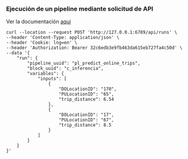 ### Ejecución de un pipeline mediante solicitud de API

Ver la documentación [aqui](https://docs.mage.ai/orchestration/triggers/trigger-pipeline-api)

```
curl --location --request POST 'http://127.0.0.1:6789/api/runs' \
--header 'Content-Type: application/json' \
--header 'Cookie: lng=en' \
--header 'Authorization: Bearer 32c6edb3e9fb463da615eb727fa4c50d' \
--data '{
    "run": {
        "pipeline_uuid": "pl_predict_online_trips",
        "block_uuid": "c_inferencia",
        "variables": {
            "inputs": [
                {
                    "DOLocationID": "170",
                    "PULocationID": "65",
                    "trip_distance": 6.54
                },
                {
                    "DOLocationID": "17",
                    "PULocationID": "67",
                    "trip_distance": 8.5
                }
            ]
        }
    }
}'
```